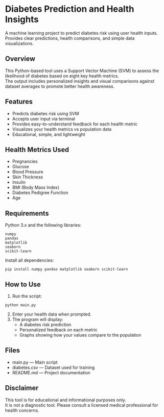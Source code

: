 Diabetes Prediction and Health Insights
=======================================

A machine learning project to predict diabetes risk using user health inputs.  
Provides clear predictions, health comparisons, and simple data visualizations.

Overview
--------

This Python-based tool uses a Support Vector Machine (SVM) to assess the likelihood of diabetes based on eight key health metrics.  
The output includes personalized insights and visual comparisons against dataset averages to promote better health awareness.

Features
--------

- Predicts diabetes risk using SVM
- Accepts user input via terminal
- Provides easy-to-understand feedback for each health metric
- Visualizes your health metrics vs population data
- Educational, simple, and lightweight

Health Metrics Used
-------------------

- Pregnancies  
- Glucose  
- Blood Pressure  
- Skin Thickness  
- Insulin  
- BMI (Body Mass Index)  
- Diabetes Pedigree Function  
- Age

Requirements
------------

Python 3.x and the following libraries:

```
numpy  
pandas  
matplotlib  
seaborn  
scikit-learn
```

Install all dependencies:

```
pip install numpy pandas matplotlib seaborn scikit-learn
```

How to Use
----------

1. Run the script:

```
python main.py
```

2. Enter your health data when prompted.
3. The program will display:
   - A diabetes risk prediction
   - Personalized feedback on each metric
   - Graphs showing how your values compare to the population

Files
-----

- main.py — Main script  
- diabetes.csv — Dataset used for training  
- README.md — Project documentation

Disclaimer
----------

This tool is for educational and informational purposes only.  
It is not a diagnostic tool. Please consult a licensed medical professional for health concerns.
